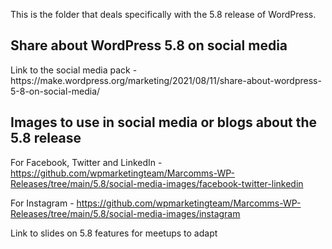This is the folder that deals specifically with the 5.8 release of WordPress.

<h2>Share about WordPress 5.8 on social media</h2>
Link to the social media pack - https://make.wordpress.org/marketing/2021/08/11/share-about-wordpress-5-8-on-social-media/


<h2>Images to use in social media or blogs about the 5.8 release</h2>

For Facebook, Twitter and LinkedIn - https://github.com/wpmarketingteam/Marcomms-WP-Releases/tree/main/5.8/social-media-images/facebook-twitter-linkedin

For Instagram - https://github.com/wpmarketingteam/Marcomms-WP-Releases/tree/main/5.8/social-media-images/instagram


Link to slides on 5.8 features for meetups to adapt 
